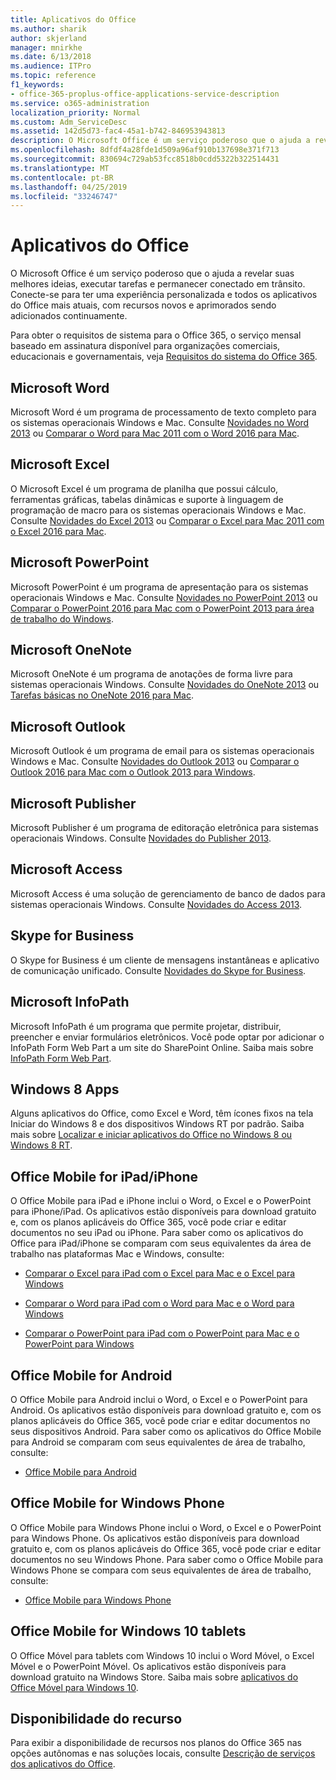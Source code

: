 ```yaml
---
title: Aplicativos do Office
ms.author: sharik
author: skjerland
manager: mnirkhe
ms.date: 6/13/2018
ms.audience: ITPro
ms.topic: reference
f1_keywords:
- office-365-proplus-office-applications-service-description
ms.service: o365-administration
localization_priority: Normal
ms.custom: Adm_ServiceDesc
ms.assetid: 142d5d73-fac4-45a1-b742-846953943813
description: O Microsoft Office é um serviço poderoso que o ajuda a revelar suas melhores ideias, executar tarefas e permanecer conectado em trânsito. Conecte-se para ter uma experiência personalizada e todos os aplicativos do Office mais atuais, com recursos novos e aprimorados sendo adicionados continuamente.
ms.openlocfilehash: 8dfdf4a28fde1d509a96af910b137698e371f713
ms.sourcegitcommit: 830694c729ab53fcc8518b0cdd5322b322514431
ms.translationtype: MT
ms.contentlocale: pt-BR
ms.lasthandoff: 04/25/2019
ms.locfileid: "33246747"
---
```

# <a name="office-applications"></a>Aplicativos do Office

O Microsoft Office é um serviço poderoso que o ajuda a revelar suas melhores ideias, executar tarefas e permanecer conectado em trânsito. Conecte-se para ter uma experiência personalizada e todos os aplicativos do Office mais atuais, com recursos novos e aprimorados sendo adicionados continuamente. 
  
Para obter o requisitos de sistema para o Office 365, o serviço mensal baseado em assinatura disponível para organizações comerciais, educacionais e governamentais, veja [Requisitos do sistema do Office 365](https://products.office.com/office-system-requirements/#Office365forBEG).
  
## <a name="microsoft-word"></a>Microsoft Word
<a name="bkmk_Word"> </a>

Microsoft Word é um programa de processamento de texto completo para os sistemas operacionais Windows e Mac. Consulte [Novidades no Word 2013](http://go.microsoft.com/fwlink/p/?LinkId=271679) ou [Comparar o Word para Mac 2011 com o Word 2016 para Mac](https://support.office.com/en-us/article/Compare-Word-for-Mac-2011-with-Word-2016-for-Mac-ac41aed9-3d23-48de-8474-31515e29c48c).
  
## <a name="microsoft-excel"></a>Microsoft Excel
<a name="bkmk_Excel"> </a>

O Microsoft Excel é um programa de planilha que possui cálculo, ferramentas gráficas, tabelas dinâmicas e suporte à linguagem de programação de macro para os sistemas operacionais Windows e Mac. Consulte [Novidades do Excel 2013](http://go.microsoft.com/fwlink/p/?LinkId=271680) ou [Comparar o Excel para Mac 2011 com o Excel 2016 para Mac](https://support.office.com/en-us/article/Compare-Excel-for-Mac-2011-with-Excel-2016-for-Mac-602a6c30-e6a6-47c5-9e0d-b16af397427a).
  
## <a name="microsoft-powerpoint"></a>Microsoft PowerPoint
<a name="bkmk_PowerPoint"> </a>

Microsoft PowerPoint é um programa de apresentação para os sistemas operacionais Windows e Mac. Consulte [Novidades no PowerPoint 2013](http://go.microsoft.com/fwlink/p/?LinkId=271681) ou [Comparar o PowerPoint 2016 para Mac com o PowerPoint 2013 para área de trabalho do Windows](https://support.office.com/en-us/article/Compare-PowerPoint-2016-for-Mac-with-PowerPoint-2013-for-Windows-desktop-902a52c1-553b-422f-a317-6bd75529659c?ui=en-US&amp;rs=en-US&amp;ad=US).
  
## <a name="microsoft-onenote"></a>Microsoft OneNote
<a name="bkmk_OneNote"> </a>

Microsoft OneNote é um programa de anotações de forma livre para sistemas operacionais Windows. Consulte [Novidades do OneNote 2013](http://go.microsoft.com/fwlink/p/?LinkId=271682) ou [Tarefas básicas no OneNote 2016 para Mac](https://support.office.com/en-US/article/Basic-tasks-in-OneNote-2016-for-Mac-0206acf2-77da-42ab-a2e8-b69ae450f6a0).
  
## <a name="microsoft-outlook"></a>Microsoft Outlook
<a name="bkmk_Outlook"> </a>

Microsoft Outlook é um programa de email para os sistemas operacionais Windows e Mac. Consulte [Novidades do Outlook 2013](http://go.microsoft.com/fwlink/p/?LinkId=271683) ou [Comparar o Outlook 2016 para Mac com o Outlook 2013 para Windows](https://support.office.com/en-us/article/Compare-Outlook-2016-for-Mac-with-Outlook-2013-for-Windows-bd54cb79-d367-4c2f-89c7-3e5d16618f87).
  
## <a name="microsoft-publisher"></a>Microsoft Publisher
<a name="bkmk_Publisher"> </a>

Microsoft Publisher é um programa de editoração eletrônica para sistemas operacionais Windows. Consulte [Novidades do Publisher 2013](http://go.microsoft.com/fwlink/p/?LinkId=271684).
  
## <a name="microsoft-access"></a>Microsoft Access
<a name="bkmk_Access"> </a>

Microsoft Access é uma solução de gerenciamento de banco de dados para sistemas operacionais Windows. Consulte [Novidades do Access 2013](http://go.microsoft.com/fwlink/p/?LinkId=271685).
  
## <a name="skype-for-business"></a>Skype for Business
<a name="bkmk_Lync"> </a>

O Skype for Business é um cliente de mensagens instantâneas e aplicativo de comunicação unificado. Consulte [Novidades do Skype for Business](http://go.microsoft.com/fwlink/p/?LinkId=271686).
  
## <a name="microsoft-infopath"></a>Microsoft InfoPath
<a name="bkmk_InfoPath"> </a>

Microsoft InfoPath é um programa que permite projetar, distribuir, preencher e enviar formulários eletrônicos. Você pode optar por adicionar o InfoPath Form Web Part a um site do SharePoint Online. Saiba mais sobre [InfoPath Form Web Part](http://go.microsoft.com/fwlink/p/?LinkId=271687).
  
## <a name="windows-8-apps"></a>Windows 8 Apps
<a name="bkmkWin8Apps"> </a>

Alguns aplicativos do Office, como Excel e Word, têm ícones fixos na tela Iniciar do Windows 8 e dos dispositivos Windows RT por padrão. Saiba mais sobre [Localizar e iniciar aplicativos do Office no Windows 8 ou Windows 8 RT](http://go.microsoft.com/fwlink/p/?LinkId=271688).
  
## <a name="office-mobile-for-ipadiphone"></a>Office Mobile for iPad/iPhone
<a name="BKMK_Office_for_iPad"> </a>

O Office Mobile para iPad e iPhone inclui o Word, o Excel e o PowerPoint para iPhone/iPad. Os aplicativos estão disponíveis para download gratuito e, com os planos aplicáveis do Office 365, você pode criar e editar documentos no seu iPad ou iPhone. Para saber como os aplicativos do Office para iPad/iPhone se comparam com seus equivalentes da área de trabalho nas plataformas Mac e Windows, consulte:
  
- [Comparar o Excel para iPad com o Excel para Mac e o Excel para Windows](http://go.microsoft.com/fwlink/p/?LinkId=507543)
    
- [Comparar o Word para iPad com o Word para Mac e o Word para Windows](http://go.microsoft.com/fwlink/p/?LinkId=507544)
    
- [Comparar o PowerPoint para iPad com o PowerPoint para Mac e o PowerPoint para Windows](http://go.microsoft.com/fwlink/p/?LinkId=507545)
    
## <a name="office-mobile-for-android"></a>Office Mobile for Android
<a name="BKMK_Office_for_Android"> </a>

O Office Mobile para Android inclui o Word, o Excel e o PowerPoint para Android. Os aplicativos estão disponíveis para download gratuito e, com os planos aplicáveis do Office 365, você pode criar e editar documentos no seus dispositivos Android. Para saber como os aplicativos do Office Mobile para Android se comparam com seus equivalentes de área de trabalho, consulte:
  
- [Office Mobile para Android](https://support.office.com/en-us/article/Office-Mobile-for-Android-phones-ee598133-59d1-43c3-b47c-aac3f2d9a605?ui=en-US&amp;rs=en-US&amp;ad=US)
    
## <a name="office-mobile-for-windows-phone"></a>Office Mobile for Windows Phone
<a name="BKMK_Office_for_WindowsPhone"> </a>

O Office Mobile para Windows Phone inclui o Word, o Excel e o PowerPoint para Windows Phone. Os aplicativos estão disponíveis para download gratuito e, com os planos aplicáveis do Office 365, você pode criar e editar documentos no seu Windows Phone. Para saber como o Office Mobile para Windows Phone se compara com seus equivalentes de área de trabalho, consulte:
  
- [Office Mobile para Windows Phone](https://support.office.com/en-us/article/Office-Mobile-for-Windows-Phone-011b83c4-0d5f-4ea8-bbbe-2ed0d76dc69c?ui=en-US&amp;rs=en-US&amp;ad=US)
    
## <a name="office-mobile-for-windows-10-tablets"></a>Office Mobile for Windows 10 tablets
<a name="BKMK_Office_for_WindowsPhone"> </a>

O Office Móvel para tablets com Windows 10 inclui o Word Móvel, o Excel Móvel e o PowerPoint Móvel. Os aplicativos estão disponíveis para download gratuito na Windows Store. Saiba mais sobre [aplicativos do Office Móvel para Windows 10](https://blogs.office.com/2015/07/29/office-mobile-apps-for-windows-10-are-here/).
  
## <a name="feature-availability"></a>Disponibilidade do recurso
<a name="BKMK_Office_for_WindowsPhone"> </a>

Para exibir a disponibilidade de recursos nos planos do Office 365 nas opções autônomas e nas soluções locais, consulte [Descrição de serviços dos aplicativos do Office](office-applications-service-description.md).
  

